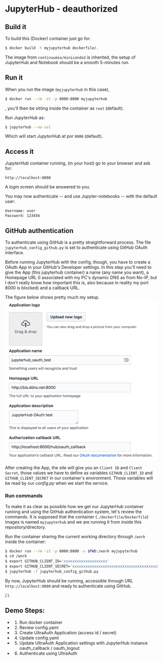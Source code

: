 # JupyterHub - deauthorized


## Build it

To build this (Docker) container just go for:

```bash
$ docker build -t myjupyterhub dockerfile/.
```

The image from `continuumio/miniconda3` is inherited, the
setup of JupyterHub and Notebook should be a smooth 5-minutes run.


## Run it

When you run the image (`myjupyterhub` in this case),
```bash
$ docker run --rm -it -p 8000:8000 myjupyterhub
```
, you'll then be sitting inside the container as `root` (default).

Run *JupyterHub* as:
```bash
$ jupyterhub --no-ssl
```
Which will start *JupyterHub* at por `8000` (default).


## Access it

*JupyterHub* container running, (in your host) go to your browser
and ask for:
```
http://localhost:8000
```
A *login* screen should be answered to you.

You may now authenticate -- and use Jupyter-notebooks -- with the
default user:
```
Username: user
Password: 123456
```

## GitHub authentication

To authenticate using GitHub is a pretty straightforward process.
The file `jupyterhub_config_github.py` is set to authenticate using
GitHub OAuth interface.

Before running JupyterHub with the config, though, you have to create a OAuth App
in your GitHub's Developer settings.
In this step you'll need to give the App (this jupyterhub container) a name (any name you want),
a Homepage URL (I associated with my PC's dynamic DNS as from No-IP, but I don't really know
how important this is, also because in reality my port 8000 is blocked) and a
callback URL.

The figure below shows pretty much my setup.
![GitHub Oauth App settings](github_oauth_app_settings.png)

After creating the App, the site will give you an `Client ID` and `Client Secret`,
those values we have to define as variables `GITHUB_CLIENT_ID` and `GITHUB_CLIENT_SECRET`
in our container's environment. Those variables will be read by our *config.py* when
we start the service.

### Run commands

To make it as clear as possible how we get our JupyterHub container running and
using the GitHub authentication system, let's review the commands.
It is supposed that the container (`./dockerfile/Dockerfile`) images is named `myjupyterhub`
and we are running it from inside this repository/directory.

Run the container sharing the current working directory through `/work` inside the container:
```bash
$ docker run --rm -it -p 8000:8000 -v $PWD:/work myjupyterhub
$ cd /work
$ export GITHUB_CLIENT_ID='xxxxxxxxxxxxxxxxxxxx'
$ export GITHUB_CLIENT_SECRET='xxxxxxxxxxxxxxxxxxxxxxxxxxxxxxxxxxxxxxxx'
$ jupyterhub -f jupyterhub_config_github.py
```

By now, JupyterHub should be running, accessible through URL `http://localhost:8000`
and ready to authenticate using GitHub.

/.\

## Demo Steps:

- 1. Run docker container
- 2. Review config.yaml
- 3. Create UltraAuth Application (access id / secret)
- 4. Update config.yaml
- 5. Update UltraAuth Application settings with JupyterHub instance oauth_callback / oauth_logout
- 6. Authenticate using UltraAuth

